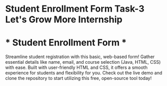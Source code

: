 # Student Enrollment Form Task-3 Let's Grow More Internship 

# * Student Enrollment Form *

Streamline student registration with this basic, web-based form! Gather essential details like name, email, and course selection (Java, HTML, CSS) with ease. Built with user-friendly HTML and CSS, it offers a smooth experience for students and flexibility for you. Check out the live demo and clone the repository to start utilizing this free, open-source tool today!
